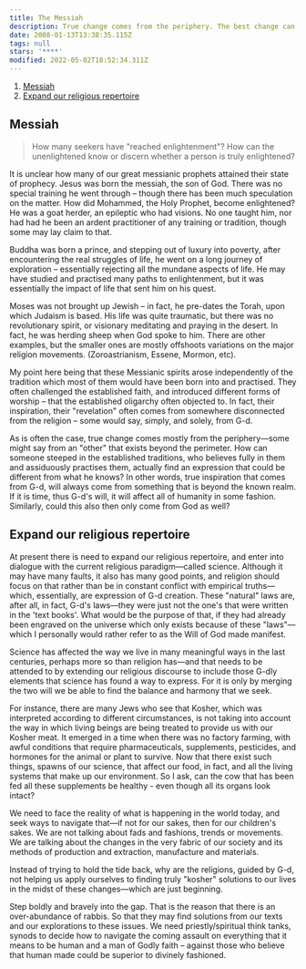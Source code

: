```yaml
---
title: The Messiah
description: True change comes from the periphery. The best change can be
date: 2008-01-13T13:38:35.115Z
tags: null
stars: '****'
modified: 2022-05-02T18:52:34.311Z
---
```


1. [Messiah](#messiah)
2. [Expand our religious repertoire](#expand-our-religious-repertoire)

## Messiah

> How many seekers have "reached enlightenment"? How can the unenlightened know or discern whether a person is truly enlightened?

It is unclear how many of our great messianic prophets attained their state of prophecy. Jesus was born the messiah, the son of God. There was no special training he went through – though there has been much speculation on the matter. How did Mohammed, the Holy Prophet, become enlightened? He was a goat herder, an epileptic who had visions. No one taught him, nor had had he been an ardent practitioner of any training or tradition, though some may lay claim to that.

Buddha was born a prince, and stepping out of luxury into poverty, after encountering the real struggles of life, he went on a long journey of exploration – essentially rejecting all the mundane aspects of life. He may have studied and practised many paths to enlightenment, but it was essentially the impact of life that sent him on his quest.

Moses was not brought up Jewish – in fact, he pre-dates the Torah, upon which Judaism is based. His life was quite traumatic, but there was no revolutionary spirit, or visionary meditating and praying in the desert. In fact, he was herding sheep when God spoke to him. There are other examples, but the smaller ones are mostly offshoots variations on the major religion movements. (Zoroastrianism, Essene, Mormon, etc).

My point here being that these Messianic spirits arose independently of the tradition which most of them would have been born into and practised. They often challenged the established faith, and introduced different forms of worship – that the established oligarchy often objected to. In fact, their inspiration, their "revelation" often comes from somewhere disconnected from the religion – some would say, simply, and solely, from G-d.

As is often the case, true change comes mostly from the periphery&mdash;some might say from an "other" that exists beyond the perimeter. How can someone steeped in the established traditions, who believes fully in them and assiduously practises them, actually find an expression that could be different from what he knows? In other words, true inspiration that comes from G-d, will always come from something that is beyond the known realm. If it is time, thus G-d's will, it will affect all of humanity in some fashion. Similarly, could this also then only come from God as well?

## Expand our religious repertoire

At present there is need to expand our religious repertoire, and enter into dialogue with the current religious paradigm&mdash;called science. Although it may have many faults, it also has many good points, and religion should focus on that rather than be in constant conflict with empirical truths&mdash;which, essentially, are expression of G-d creation. These "natural" laws are, after all, in fact, G-d's laws&mdash;they were just not the one's that were written in the 'text books'. What would be the purpose of that, if they had already been engraved on the universe which only exists because of these "laws"&mdash;which I personally would rather refer to as the Will of God made manifest.

Science has affected the way we live in many meaningful ways in the last centuries, perhaps more so than religion has&mdash;and that needs to be attended to by extending our religious discourse to include those G-dly elements that science has found a way to express. For it is only by merging the two will we be able to find the balance and harmony that we seek.

For instance, there are many Jews who see that Kosher, which was interpreted according to different circumstances, is not taking into account the way in which living beings are being treated to provide us with our Kosher meat. It emerged in a time when there was no factory farming, with awful conditions that require pharmaceuticals, supplements, pesticides, and hormones for the animal or plant to survive. Now that there exist such things, spawns of our science, that affect our food, in fact, and all the living systems that make up our environment. So I ask, can the cow that has been fed all these supplements be healthy - even though all its organs look intact?

We need to face the reality of what is happening in the world today, and seek ways to navigate that&mdash;if not for our sakes, then for our children's sakes. We are not talking about fads and fashions, trends or movements. We are talking about the changes in the very fabric of our society and its methods of production and extraction, manufacture and materials.

Instead of trying to hold the tide back, why are the religions, guided by G-d, not helping us apply ourselves to finding truly "kosher" solutions to our lives in the midst of these changes&mdash;which are just beginning.

Step boldly and bravely into the gap. That is the reason that there is an over-abundance of rabbis. So that they may find solutions from our texts and our explorations to these issues. We need priestly/spiritual think tanks, synods to decide how to navigate the coming assault on everything that it means to be human and a man of Godly faith – against those who believe that human made could be superior to divinely fashioned.
